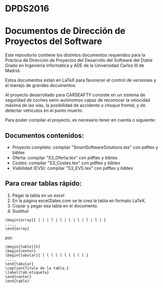 # DPDS2016

Documentos de Dirección de Proyectos del Software
=================================================

Este repositorio contiene los distintos documentos requeridos para la Práctica de Dirección de Proyectos del Desarrollo del Software del Doble Grado en Ingeniería Informática y ADE de la Universidad Carlos III de Madrid.

Estos documentos están en LaTeX para favorecer el control de versiones y el manejo de grandes documentos.

Al proyecto desarrollado para CARSEAFTY consiste en un sistema de seguridad de coches semi-autónomos capaz de reconocer la velocidad máxima de las vías, la posibilidad de accidente o choque frontal, y de detectar vehículos en el punto muerto.

Para poder compilar el proyecto, es necesario tener en cuenta o siguiente:

Documentos contenidos:
----------------------

+ Proyecto completo: compilar "SmartSoftwareSolutions.tex" con pdftex y bibtex
+ Oferta: compilar "S3_Oferta.tex" con pdftex y bibtex
+ Costes: compilar "S3_Costes.tex" con pdftex y bibtex
+ Viabilidad (EVS): compilar "S3_EVS.tex" con pdftex y bibtex

Para crear tablas rápido:
-------------------------
1. Pegar la tabla en un excel
1. En la página excel2latex.com se te crea la tabla en formato LaTeX.
1. Copiar y pegar esa tabla en el documento.
1. Sustituir

```
\begin{array}{ | l | l | l | l | l | l | l | }
.....
\end{array}
```
por:

```
\begin{table}[h]
\begin{center}
\begin{tabular}{ l l l l l l l l l l }
.....
\end{tabular}
\caption{Titulo de la tabla.}
\label{tab:etiqueta}
\end{center}
\end{table}
```

